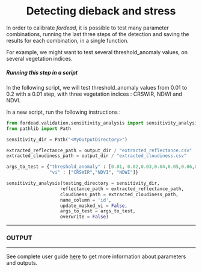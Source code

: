 # <div align="center"> Detecting dieback and stress </div>


In order to calibrate *fordead*, it is possible to test many parameter combinations, running the last three steps of the detection and saving the results for each combination, in a single function.

For example, we might want to test several threshold_anomaly values, on several vegetation indices. 


##### Running this step in a script

In the following script, we will test threshold_anomaly values from 0.01 to 0.2 with a 0.01 step, with three vegetation indices : CRSWIR, NDWI and NDVI. 

In a new script, run the following instructions :

```python
from fordead.validation.sensitivity_analysis import sensitivity_analysis
from pathlib import Path

sensitivity_dir = Path("<MyOutputDirectory>")

extracted_reflectance_path = output_dir / "extracted_reflectance.csv"
extracted_cloudiness_path = output_dir / "extracted_cloudiness.csv"

args_to_test = {"threshold_anomaly" : [0.01, 0.02,0.03,0.04,0.05,0.06,0.07,0.08,0.09,0.1,0.11,0.12,0.13,0.14,0.15,0.16,0.17,0.18,0.19,0.2], 
                "vi" : ["CRSWIR","NDVI", "NDWI"]}

sensitivity_analysis(testing_directory = sensitivity_dir,
                    reflectance_path = extracted_reflectance_path,
                    cloudiness_path = extracted_cloudiness_path,
                    name_column = 'id',
                    update_masked_vi = False,
                    args_to_test = args_to_test,
                    overwrite = False)

```

-----
### OUTPUT
-----

See complete user guide [here](https://fordead.gitlab.io/fordead_package/docs/user_guides/english/validation_tools/08_sensitivity_analysis) to get more information about parameters and outputs.